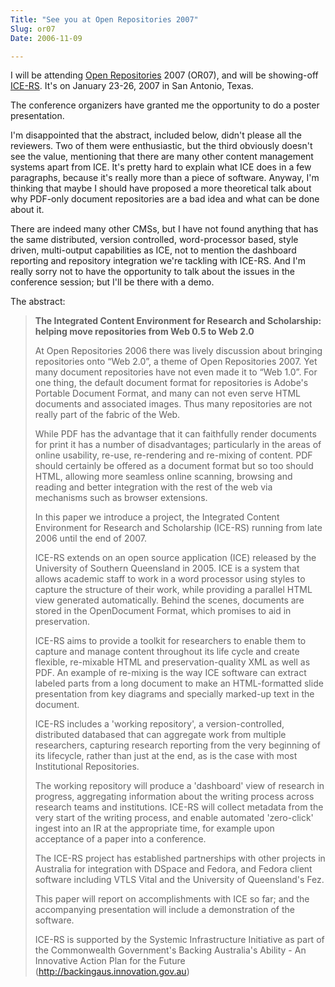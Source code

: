 ```yaml
---
Title: "See you at Open Repositories 2007"
Slug: or07
Date: 2006-11-09

---
```

<div>

I will be attending [Open Repositories](http://openrepositories.org/)
2007 (OR07), and will be showing-off
[ICE-RS](http://ice.usq.edu.au/introduction/ice_rs.htm). It's on January
23-26, 2007 in San Antonio, Texas.

The conference organizers have granted me the opportunity to do a poster
presentation.

I'm disappointed that the abstract, included below, didn't please all
the reviewers. Two of them were enthusiastic, but the third obviously
doesn't see the value, mentioning that there are many other content
management systems apart from ICE. It's pretty hard to explain what ICE
does in a few paragraphs, because it's really more than a piece of
software. Anyway, I'm thinking that maybe I should have proposed a more
theoretical talk about why PDF-only document repositories are a bad idea
and what can be done about it.

There are indeed many other CMSs, but I have not found anything that has
the same distributed, version controlled, word-processor based, style
driven, multi-output capabilities as ICE, not to mention the dashboard
reporting and repository integration we're tackling with ICE-RS. And I'm
really sorry not to have the opportunity to talk about the issues in the
conference session; but I'll be there with a demo.

The abstract:

> **The Integrated Content Environment for Research and Scholarship:
> helping move repositories from Web 0.5 to Web 2.0**
>
> At Open Repositories 2006 there was lively discussion about bringing
> repositories onto “Web 2.0”, a theme of Open Repositories 2007. Yet
> many document repositories have not even made it to “Web 1.0”. For one
> thing, the default document format for repositories is Adobe's
> Portable Document Format, and many can not even serve HTML documents
> and associated images. Thus many repositories are not really part of
> the fabric of the Web.
>
> While PDF has the advantage that it can faithfully render documents
> for print it has a number of disadvantages; particularly in the areas
> of online usability, re-use, re-rendering and re-mixing of content.
> PDF should certainly be offered as a document format but so too should
> HTML, allowing more seamless online scanning, browsing and reading and
> better integration with the rest of the web via mechanisms such as
> browser extensions.
>
> In this paper we introduce a project, the Integrated Content
> Environment for Research and Scholarship (ICE-RS) running from late
> 2006 until the end of 2007.
>
> ICE-RS extends on an open source application (ICE) released by the
> University of Southern Queensland in 2005. ICE is a system that allows
> academic staff to work in a word processor using styles to capture the
> structure of their work, while providing a parallel HTML view
> generated automatically. Behind the scenes, documents are stored in
> the OpenDocument Format, which promises to aid in preservation.
>
> ICE-RS aims to provide a toolkit for researchers to enable them to
> capture and manage content throughout its life cycle and create
> flexible, re-mixable HTML and preservation-quality XML as well as PDF.
> An example of re-mixing is the way ICE software can extract labeled
> parts from a long document to make an HTML-formatted slide
> presentation from key diagrams and specially marked-up text in the
> document.
>
> ICE-RS includes a 'working repository', a version-controlled,
> distributed databased that can aggregate work from multiple
> researchers, capturing research reporting from the very beginning of
> its lifecycle, rather than just at the end, as is the case with most
> Institutional Repositories.
>
> The working repository will produce a 'dashboard' view of research in
> progress, aggregating information about the writing process across
> research teams and institutions. ICE-RS will collect metadata from the
> very start of the writing process, and enable automated 'zero-click'
> ingest into an IR at the appropriate time, for example upon acceptance
> of a paper into a conference.
>
> The ICE-RS project has established partnerships with other projects in
> Australia for integration with DSpace and Fedora, and Fedora client
> software including VTLS Vital and the University of Queensland's Fez.
>
> This paper will report on accomplishments with ICE so far; and the
> accompanying presentation will include a demonstration of the
> software.
>
> ICE-RS is supported by the Systemic Infrastructure Initiative as part
> of the Commonwealth Government's Backing Australia's Ability - An
> Innovative Action Plan for the Future
> (http://backingaus.innovation.gov.au)

</div>
